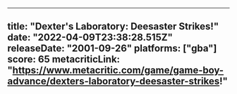 
---
title: "Dexter's Laboratory: Deesaster Strikes!"
date: "2022-04-09T23:38:28.515Z"
releaseDate: "2001-09-26"
platforms: ["gba"]
score: 65
metacriticLink: "https://www.metacritic.com/game/game-boy-advance/dexters-laboratory-deesaster-strikes!"
---
